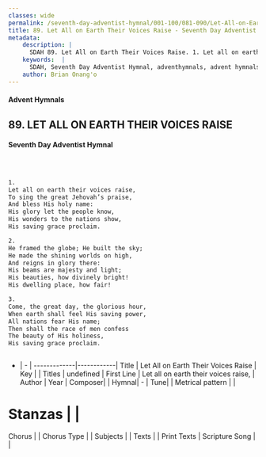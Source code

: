 ```yaml
---
classes: wide
permalink: /seventh-day-adventist-hymnal/001-100/081-090/Let-All-on-Earth-Their-Voices-Raise/
title: 89. Let All on Earth Their Voices Raise - Seventh Day Adventist Hymnal
metadata:
    description: |
      SDAH 89. Let All on Earth Their Voices Raise. 1. Let all on earth their voices raise, To sing the great Jehovah’s praise, And bless His holy name: His glory let the people know, His wonders to the nations show, His saving grace proclaim.
    keywords:  |
      SDAH, Seventh Day Adventist Hymnal, adventhymnals, advent hymnals, Let All on Earth Their Voices Raise, Let all on earth their voices raise, 
    author: Brian Onang'o
---
```


#### Advent Hymnals
## 89. LET ALL ON EARTH THEIR VOICES RAISE
#### Seventh Day Adventist Hymnal

```txt



1.
Let all on earth their voices raise,
To sing the great Jehovah’s praise,
And bless His holy name:
His glory let the people know,
His wonders to the nations show,
His saving grace proclaim.

2.
He framed the globe; He built the sky;
He made the shining worlds on high,
And reigns in glory there:
His beams are majesty and light;
His beauties, how divinely bright!
His dwelling place, how fair!

3.
Come, the great day, the glorious hour,
When earth shall feel His saving power,
All nations fear His name;
Then shall the race of men confess
The beauty of His holiness,
His saving grace proclaim.



```

- |   -  |
-------------|------------|
Title | Let All on Earth Their Voices Raise |
Key |  |
Titles | undefined |
First Line | Let all on earth their voices raise, |
Author | 
Year | 
Composer|  |
Hymnal|  - |
Tune|  |
Metrical pattern | |
# Stanzas |  |
Chorus |  |
Chorus Type |  |
Subjects |  |
Texts |  |
Print Texts | 
Scripture Song |  |
  
